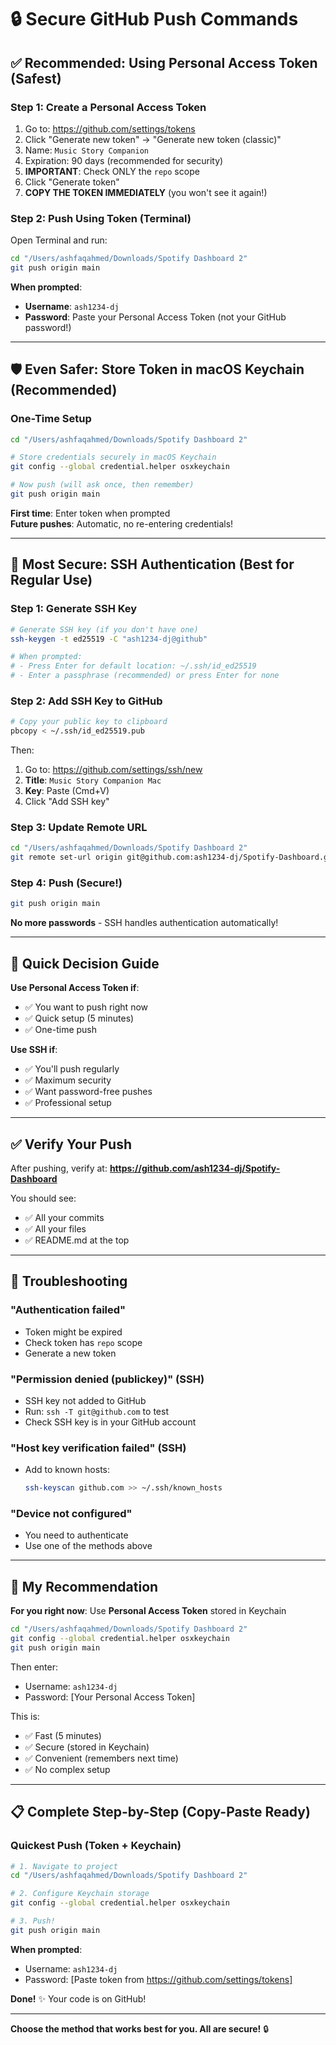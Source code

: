 # 🔒 Secure GitHub Push Commands

## ✅ Recommended: Using Personal Access Token (Safest)

### Step 1: Create a Personal Access Token

1. Go to: https://github.com/settings/tokens
2. Click "Generate new token" → "Generate new token (classic)"
3. Name: `Music Story Companion`
4. Expiration: 90 days (recommended for security)
5. **IMPORTANT**: Check ONLY the `repo` scope
6. Click "Generate token"
7. **COPY THE TOKEN IMMEDIATELY** (you won't see it again!)

### Step 2: Push Using Token (Terminal)

Open Terminal and run:

```bash
cd "/Users/ashfaqahmed/Downloads/Spotify Dashboard 2"
git push origin main
```

**When prompted**:
- **Username**: `ash1234-dj`
- **Password**: Paste your Personal Access Token (not your GitHub password!)

---

## 🛡️ Even Safer: Store Token in macOS Keychain (Recommended)

### One-Time Setup

```bash
cd "/Users/ashfaqahmed/Downloads/Spotify Dashboard 2"

# Store credentials securely in macOS Keychain
git config --global credential.helper osxkeychain

# Now push (will ask once, then remember)
git push origin main
```

**First time**: Enter token when prompted  
**Future pushes**: Automatic, no re-entering credentials!

---

## 🔐 Most Secure: SSH Authentication (Best for Regular Use)

### Step 1: Generate SSH Key

```bash
# Generate SSH key (if you don't have one)
ssh-keygen -t ed25519 -C "ash1234-dj@github"

# When prompted:
# - Press Enter for default location: ~/.ssh/id_ed25519
# - Enter a passphrase (recommended) or press Enter for none
```

### Step 2: Add SSH Key to GitHub

```bash
# Copy your public key to clipboard
pbcopy < ~/.ssh/id_ed25519.pub
```

Then:
1. Go to: https://github.com/settings/ssh/new
2. **Title**: `Music Story Companion Mac`
3. **Key**: Paste (Cmd+V)
4. Click "Add SSH key"

### Step 3: Update Remote URL

```bash
cd "/Users/ashfaqahmed/Downloads/Spotify Dashboard 2"
git remote set-url origin git@github.com:ash1234-dj/Spotify-Dashboard.git
```

### Step 4: Push (Secure!)

```bash
git push origin main
```

**No more passwords** - SSH handles authentication automatically!

---

## 🚦 Quick Decision Guide

**Use Personal Access Token if**:
- ✅ You want to push right now
- ✅ Quick setup (5 minutes)
- ✅ One-time push

**Use SSH if**:
- ✅ You'll push regularly
- ✅ Maximum security
- ✅ Want password-free pushes
- ✅ Professional setup

---

## ✅ Verify Your Push

After pushing, verify at:
**https://github.com/ash1234-dj/Spotify-Dashboard**

You should see:
- ✅ All your commits
- ✅ All your files
- ✅ README.md at the top

---

## 🐛 Troubleshooting

### "Authentication failed"
- Token might be expired
- Check token has `repo` scope
- Generate a new token

### "Permission denied (publickey)" (SSH)
- SSH key not added to GitHub
- Run: `ssh -T git@github.com` to test
- Check SSH key is in your GitHub account

### "Host key verification failed" (SSH)
- Add to known hosts:
  ```bash
  ssh-keyscan github.com >> ~/.ssh/known_hosts
  ```

### "Device not configured"
- You need to authenticate
- Use one of the methods above

---

## 🎯 My Recommendation

**For you right now**: Use **Personal Access Token** stored in Keychain

```bash
cd "/Users/ashfaqahmed/Downloads/Spotify Dashboard 2"
git config --global credential.helper osxkeychain
git push origin main
```

Then enter:
- Username: `ash1234-dj`
- Password: [Your Personal Access Token]

This is:
- ✅ Fast (5 minutes)
- ✅ Secure (stored in Keychain)
- ✅ Convenient (remembers next time)
- ✅ No complex setup

---

## 📋 Complete Step-by-Step (Copy-Paste Ready)

### Quickest Push (Token + Keychain)

```bash
# 1. Navigate to project
cd "/Users/ashfaqahmed/Downloads/Spotify Dashboard 2"

# 2. Configure Keychain storage
git config --global credential.helper osxkeychain

# 3. Push!
git push origin main
```

**When prompted**:
- Username: `ash1234-dj`
- Password: [Paste token from https://github.com/settings/tokens]

**Done!** ✨ Your code is on GitHub!

---

**Choose the method that works best for you. All are secure!** 🔒

